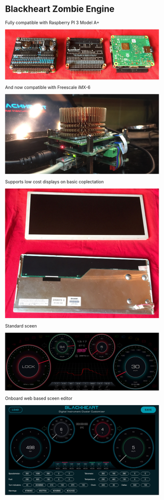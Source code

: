 # Blackheart Zombie Engine
Fully compatible with Raspberry PI 3 Model A+

![preview0](https://github.com/helimania/Blackheart-Zombie/blob/master/img/0.jpg)

And now compatible with Freescale iMX-6 

![preview1](https://github.com/helimania/Blackheart-Zombie/blob/master/img/2.jpg)

Supports low cost displays on basic coplectation

![preview2](https://github.com/helimania/Blackheart-Zombie/blob/master/img/1.jpg)

Standard sceen 

![preview3](https://github.com/helimania/Blackheart-Zombie/blob/master/img/3.jpg)

Onboard web based sceen editor

![preview4](https://github.com/helimania/Blackheart-Zombie/blob/master/img/4.jpg)

